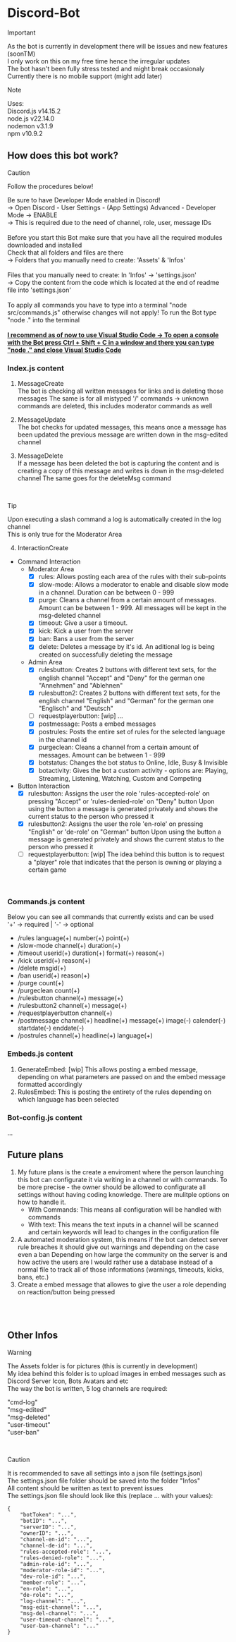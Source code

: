 # Discord-Bot
> [!IMPORTANT]
> As the bot is currently in development there will be issues and new features (soonTM)<br />
> I only work on this on my free time hence the irregular updates<br />
> The bot hasn't been fully stress tested and might break occasionaly<br />
> Currently there is no mobile support (might add later)<br />

> [!NOTE]
> Uses:<br />
> Discord.js v14.15.2<br />
> node.js v22.14.0<br />
> nodemon v3.1.9<br />
> npm v10.9.2<br >

<h2>How does this bot work?</h2>

> [!CAUTION]
> Follow the procedures below!<br />

Be sure to have Developer Mode enabled in Discord!<br />
-> Open Discord - User Settings - (App Settings) Advanced - Developer Mode -> ENABLE<br />
-> This is required due to the need of channel, role, user, message IDs<br />
<br />
Before you start this Bot make sure that you have all the required modules downloaded and installed<br />
Check that all folders and files are there<br />
-> Folders that you manually need to create: 'Assets' & 'Infos'<br />
<br />
Files that you manually need to create: In 'Infos' -> 'settings.json'<br />
-> Copy the content from the code which is located at the end of readme file into 'settings.json'<br />
<br />
To apply all commands you have to type into a terminal "node src/commands.js" otherwise changes
will not apply! To run the Bot type "node ." into the terminal<br />
<br />
**<ins>I recommend as of now to use Visual Studio Code -> To open a console with the Bot press Ctrl + Shift + C
in a window and there you can type "node ." and close Visual Studio Code</ins>**<br />

<h3>Index.js content</h3>

1. MessageCreate<br />
The bot is checking all written messages for links and is deleting those messages
The same is for all mistyped '/' commands -> unknown commands are deleted, this
includes moderator commands as well<br />

2. MessageUpdate<br />
The bot checks for updated messages, this means once a message has been updated
the previous message are written down in the msg-edited channel<br />

3. MessageDelete<br />
If a message has been deleted the bot is capturing the content and is creating a
copy of this message and writes is down in the msg-deleted channel
The same goes for the deleteMsg command<br />
<br />

> [!TIP]
> Upon executing a slash command a log is automatically created in the log channel<br />
> This is only true for the Moderator Area<br />

4. InteractionCreate
  - Command Interaction<br />
    - Moderator Area<br />
	  - [x] rules: Allows posting each area of the rules with their sub-points<br />
	  - [x] slow-mode: Allows a moderator to enable and disable slow mode in a channel. Duration can be between 0 - 999<br />
	  - [x] purge: Cleans a channel from a certain amount of messages. Amount can be between 1 - 999. All messages will be kept in the msg-deleted channel<br />
	  - [x] timeout: Give a user a timeout. <br />
	  - [x] kick: Kick a user from the server<br />
	  - [x] ban: Bans a user from the server<br />
	  - [x] delete: Deletes a message by it's id. An aditional log is being created on successfully deleting the message<br />
 
    - Admin Area<br />
	  - [x] rulesbutton: Creates 2 buttons with different text sets, for the english channel "Accept" and "Deny" for the german one "Annehmen" and "Ablehnen"<br />
	  - [x] rulesbutton2: Creates 2 buttons with different text sets, for the english channel "English" and "German" for the german one "Englisch" and "Deutsch"<br />
	  - [ ] requestplayerbutton: [wip] ...<br />
	  - [x] postmessage: Posts a embed messages<br />
	  - [x] postrules: Posts the entire set of rules for the selected language in the channel id<br />
	  - [x] purgeclean: Cleans a channel from a certain amount of messages. Amount can be between 1 - 999<br />
	  - [x] botstatus: Changes the bot status to Online, Idle, Busy & Invisible<br />
	  - [x] botactivity: Gives the bot a custom activity - options are: Playing, Streaming, Listening, Watching, Custom and Competing<br />
  
  - Button Interaction<br />
	- [x] rulesbutton: Assigns the user the role 'rules-accepted-role' on pressing "Accept" or 'rules-denied-role' on "Deny" button
			Upon using the button a message is generated privately and shows the current status to the person who pressed it<br />
	- [x] rulesbutton2: Assigns the user the role 'en-role' on pressing "English" or 'de-role' on "German" button
			Upon using the button a message is generated privately and shows the current status to the person who pressed it<br />
	- [ ] requestplayerbutton: [wip] The idea behind this button is to request a "player" role that indicates that the person is owning
			or playing a certain game<br />
<br />

<h3>Commands.js content</h3>

Below you can see all commands that currently exists and can be used<br />
'+' -> required | '-' -> optional<br />
- /rules language(+) number(+) point(+)
- /slow-mode channel(+) duration(+)
- /timeout userid(+) duration(+) format(+) reason(+)
- /kick userid(+) reason(+)
- /delete msgid(+)
- /ban userid(+) reason(+)
- /purge count(+)
- /purgeclean count(+)
- /rulesbutton channel(+) message(+)
- /rulesbutton2 channel(+) message(+)
- /requestplayerbutton channel(+)
- /postmessage channel(+) headline(+) message(+) image(-) calender(-) startdate(-) enddate(-)
- /postrules channel(+) headline(+) language(+)

<h3>Embeds.js content</h3>

1. GenerateEmbed: [wip] This allows posting a embed message, depending on what parameters are passed on and the embed message formatted accordingly<br />
2. RulesEmbed: This is posting the entirety of the rules depending on which language has been selected<br />

<h3>Bot-config.js content</h3>

...<br />

<h2>Future plans</h2>

1. My future plans is the create a enviroment where the person launching this bot can configurate it via writing in a channel or with commands.
   To be more precise - the owner should be allowed to configurate all settings without having coding knowledge.
   There are mulitple options on how to handle it.<br />
   - With Commands: This means all configuration will be handled with commands<br />
   - With text: This means the text inputs in a channel will be scanned and certain keywords will lead to changes in the configuration file<br />
2. A automated moderation system, this means if the bot can detect server rule breaches it should give out warnings and depending on the case even a ban
   Depending on how large the community on the server is and how active the users are I would rather use a database instead of a normal file to track
   all of those informations (warnings, timeouts, kicks, bans, etc.)<br />
3. Create a embed message that allowes to give the user a role depending on reaction/button being pressed<br />

<br />
<br />

<h2>Other Infos</h2>

> [!WARNING]
> The Assets folder is for pictures (this is currently in development)<br />
> My idea behind this folder is to upload images in embed messages such as<br />
> Discord Server Icon, Bots Avatars and etc<br />
> The way the bot is written, 5 log channels are required:<br />
> 
> "cmd-log"<br />
> "msg-edited"<br />
> "msg-deleted"<br />
> "user-timeout"<br />
> "user-ban"<br />
<br />

> [!CAUTION]
> It is recommended to save all settings into a json file (settings.json)<br />
> The settings.json file folder should be saved into the folder "Infos"<br />
> All content should be written as text to prevent issues<br />
> The settings.json file should look like this (replace ... with your values):<br />

```
{
	"botToken": "...",
	"botID": "...",
	"serverID": "...",
	"ownerID": "...",
	"channel-en-id": "...",
	"channel-de-id": "...",
	"rules-accepted-role": "...",
	"rules-denied-role": "...",
	"admin-role-id": "...",
	"moderator-role-id": "...",
	"dev-role-id": "...",
	"member-role": "...",
	"en-role": "...",
	"de-role": "...",
	"log-channel": "...",
	"msg-edit-channel": "...",
	"msg-del-channel": "...",
	"user-timeout-channel": "...",
	"user-ban-channel": "..."
}
```